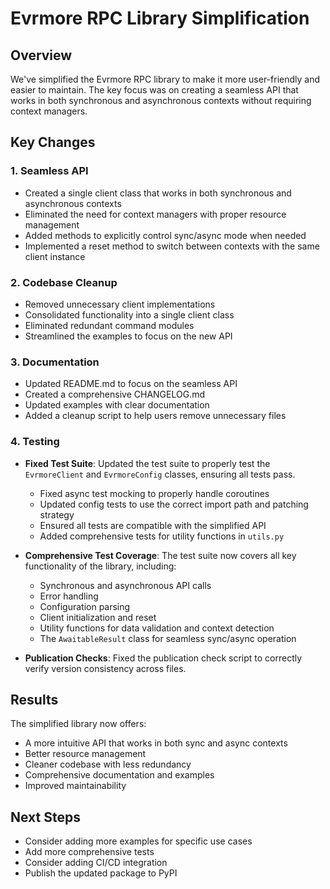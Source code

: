# Evrmore RPC Library Simplification

## Overview

We've simplified the Evrmore RPC library to make it more user-friendly and easier to maintain. The key focus was on creating a seamless API that works in both synchronous and asynchronous contexts without requiring context managers.

## Key Changes

### 1. Seamless API

- Created a single client class that works in both synchronous and asynchronous contexts
- Eliminated the need for context managers with proper resource management
- Added methods to explicitly control sync/async mode when needed
- Implemented a reset method to switch between contexts with the same client instance

### 2. Codebase Cleanup

- Removed unnecessary client implementations
- Consolidated functionality into a single client class
- Eliminated redundant command modules
- Streamlined the examples to focus on the new API

### 3. Documentation

- Updated README.md to focus on the seamless API
- Created a comprehensive CHANGELOG.md
- Updated examples with clear documentation
- Added a cleanup script to help users remove unnecessary files

### 4. Testing

- **Fixed Test Suite**: Updated the test suite to properly test the `EvrmoreClient` and `EvrmoreConfig` classes, ensuring all tests pass.
  - Fixed async test mocking to properly handle coroutines
  - Updated config tests to use the correct import path and patching strategy
  - Ensured all tests are compatible with the simplified API
  - Added comprehensive tests for utility functions in `utils.py`

- **Comprehensive Test Coverage**: The test suite now covers all key functionality of the library, including:
  - Synchronous and asynchronous API calls
  - Error handling
  - Configuration parsing
  - Client initialization and reset
  - Utility functions for data validation and context detection
  - The `AwaitableResult` class for seamless sync/async operation

- **Publication Checks**: Fixed the publication check script to correctly verify version consistency across files.

## Results

The simplified library now offers:

- A more intuitive API that works in both sync and async contexts
- Better resource management
- Cleaner codebase with less redundancy
- Comprehensive documentation and examples
- Improved maintainability

## Next Steps

- Consider adding more examples for specific use cases
- Add more comprehensive tests
- Consider adding CI/CD integration
- Publish the updated package to PyPI 
